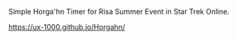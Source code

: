 Simple Horga'hn Timer for Risa Summer Event in Star Trek Online.

https://ux-1000.github.io/Horgahn/
